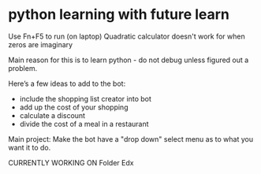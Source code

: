 # python learning with future learn

Use Fn+F5 to run (on laptop)
Quadratic calculator doesn't work for when zeros are imaginary

Main reason for this is to learn python - do not debug unless figured out a problem.

Here’s a few ideas to add to the bot:

- include the shopping list creator into bot
- add up the cost of your shopping
- calculate a discount
- divide the cost of a meal in a restaurant

Main project:
Make the bot have a "drop down" select menu as to what you want it to do.

CURRENTLY WORKING ON Folder Edx
